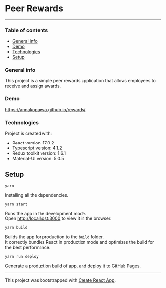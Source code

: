 # Peer Rewards

----

### Table of contents
* [General info](#general-info)
* [Demo](#demo)
* [Technologies](#technologies)
* [Setup](#setup)

### General info
This project is a simple peer rewards application that allows employees to receive and assign awards.

### Demo
https://annakopaeva.github.io/rewards/

### Technologies
Project is created with:
* React version: 17.0.2
* Typescript version: 4.1.2
* Redux toolkit version: 1.6.1
* Material-UI version: 5.0.5

## Setup

`yarn`

Installing all the dependencies.

`yarn start`

Runs the app in the development mode.\
Open [http://localhost:3000](http://localhost:3000) to view it in the browser.

`yarn build`

Builds the app for production to the `build` folder.\
It correctly bundles React in production mode and optimizes the build for the best performance.

`yarn run deploy`

Generate a production build of app, and deploy it to GitHub Pages.

----

This project was bootstrapped with [Create React App](https://github.com/facebook/create-react-app).
